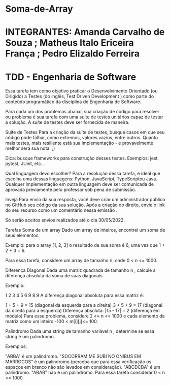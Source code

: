 # Soma-de-Array
# INTEGRANTES: Amanda  Carvalho de Souza ; Matheus Italo Ericeira França ; Pedro Elizaldo Ferreira

# TDD - Engenharia de Software
Essa tarefa tem como objetivo praticar o Desenvolvimento Orientado (ou Dirigido) a Testes (do inglês, Test Driven Development ) como parte do conteúdo programático da disciplina de Engenharia de Software.

Para cada um dos problemas abaixo, sua criação de código para resolver ou problema é sua tarefa com uma suíte de testes unitários capaz de testar a solução. A suíte de testes deve ser fornecida de maneira.

Suíte de Testes
Para a criação da suíte de testes, busque casos em que seu código pode falhar, como extremos, valores vazios, entre outros. Quanto mais testes, mais resiliente está sua implementação - e provavelmente melhor será sua nota. ;)

Dica: busque frameworks para construção desses testes. Exemplos: jest, pytest, JUnit, etc...

Qual linguagem devo escolher?
Para a resolução dessa tarefa, é ideal que escolha uma dessas linguagens: Python, JavaScript, TypeScriptou Java. Qualquer implementação em outra linguagem deve ser comunicada de aprovada previamente pelo professor sob pena de submissão.

Inveja
Para envio da sua resposta, você deve criar um administrador público no GitHub seu código da sua solução. Após a criação do direito, envie o link do seu recurso como um comentário nessa emissão .

Só serão aceitos envios realizados até o dia 30/05/2022.

Tarefas
Soma de um array
Dado um array de inteiros, encontrei um soma de seus elementos.

Exemplo: para o array [1, 2, 3] o resultado de sua soma é 6, uma vez que 1 + 2 + 3 = 6.

Para essa tarefa, considere um array de tamanho n, onde 0 < n <= 1000.

Diferença Diagonal
Dada uma matriz quadrada de tamanho n , calcule a diferença absoluta da soma de suas diagonais.

Exemplo:

1 2 3
4 5 6
9 8 9
A diferença diagonal absoluta para essa matriz é:

1 + 5 + 9 = 15 (diagonal da esquerda para a direita)
3 + 5 + 9 = 17 (diagonal da direita para a esquerda)
Diferença absoluta: |15 - 17| = 2 (diferença em módulo)
Para esse problema, considere 2 <= n <= 1000 e cada elemento da matriz como um inteiro -100 < m[i][j]<= 100.

Palíndromo
Dada uma string de tamanho variável n , determine se essa string é um palíndromo.

Exemplos:

"ABBA" é um palíndromo.
"SOCORRAM ME SUBI NO ONIBUS EM MARROCOS" é um palíndromo (perceba que para essa verificação os espaços em branco não são levados em consideração).
"ABCDCBA" é um palíndromo.
"ABAB" não é um palíndromo.
Para essa tarefa considerar 0 < n <= 1000.
